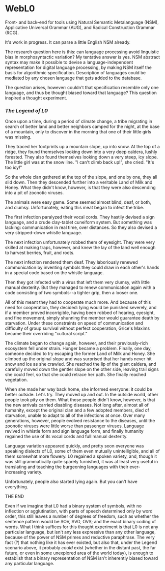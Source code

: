 # WebL0
Front- and back-end for tools using Natural Semantic Metalanguage (NSM), Applicative Universal Grammar (AUG), and Radical Construction Grammar (RCG).

It's work in progress. It can parse a little English NSM already.

The research question here is this: can language processing avoid linguistic bias in morphosyntactic variation? My tentative answer is yes. NSM abstract syntax may make it possible to devise a language-independent representation for digital language processing, by making NSM itself the basis for algorithmic specification. Description of languages could be mediated by any chosen language that gets added to the database.

The question arises, however: couldn't that specification resemble only one language, and thus be thought biased toward that language? This question inspired a thought experiment.

### *The Legend of L0*

Once upon a time, during a period of climate change, a tribe migrating in search of better land and better neighbors camped for the night, at the base of a mountain, only to discover in the morning that one of their little girls was missing.

They traced her footprints up a mountain slope, up into snow. At the top of a ridge, they found themselves looking down into a very deep caldera, lushly forested. They also found themselves looking down a very steep, icy slope. The little girl was at the snow line. "I can't climb back up!", she cried. "It's too icy!"

So the whole clan gathered at the top of the slope, and one by one, they all slid down. Then they descended further into a veritable Land of Milk and Honey. What they didn't know, however, is that they were also descending into a pit of zoonotic viruses.

The animals were easy game. Some seemed almost blind, deaf, or both, and clumsy. Unfortunately, eating this meat began to infect the tribe.

The first infection paralyzed their vocal cords. They hastily devised a sign language, and a crude clay-tablet cuneiform system. But something was lacking: communication in real time, over distances. So they also devised a very stripped-down whistle language.

The next infection unfortunately robbed them of eyesight. They were very skilled at making traps, however, and knew the lay of the land well enough to harvest berries, fruit, and roots.

The next infection rendered them deaf. They laboriously renewed communication by inventing symbols they could draw in each other's hands in a special code based on the whistle language.

Then they got infected with a virus that left them very clumsy, with little manual dexterity. But they managed to renew communication again with a code consisting of two symbols--a tighter grip, then a looser one.

All of this meant they had to cooperate much more. And because of this need for cooperation, they decided: lying would be punished severely, and if a member proved incorrigible, having been robbed of hearing, eyesight, and fine movement, simply shunning the member would guarantee death by starvation. Under these constraints on  speed of communication and difficulty of group survival without perfect cooperation, Grice's Maxims became their overriding "cultural script." 

The climate began to change again, however, and their previously-rich ecosystem fell under strain. Hunger became a problem. Finally, one day, someone decided to try escaping the former Land of Milk and Honey. She climbed up the original slope and was surprised that her hands never hit snow and ice as she crawled. She reached the lip of the giant caldera, and carefully moved down the gentler slope on the other side, leaving trail signs she could feel, so that she could retrace her path. She finally reached vegetation.

When she made her way back home, she informed everyone: it could be better outside. Let's try. They moved up and out. In the outside world, other people took pity on them. What those people didn't know, however, is that the new arrivals carried disabling diseases. Not long after, almost all of humanity, except the original clan and a few adopted members, died of starvation, unable to adapt to all of the infections at once. Over many generations, however, people evolved resistance to the diseases, until the zoonotic viruses were little worse than passenger viruses. Language revived in whistle form and sign language form, and finally humanity regained the use of its vocal cords and full manual dexterity.

Language variation appeared quickly, and pretty soon everyone was speaking dialects of L0, some of them even mutually unintelligible, and all of them somewhat more flowery. L0 regained a spoken variety, and, though it was still grammatically quite sparely furnished, it was at least very useful in translating and teaching the burgeoning languages with their ever-increasing variety.

Unfortunately, people also started lying again. But you can't have everything.

THE END

Even if we imagine that L0 had a binary system of symbols, with no inflection or agglutination, with parts of speech determined only by word order, this still leaves a number of degrees of freedom, such as whether the sentence pattern would be SOV, SVO, OVS; and the exact binary coding of words. What I think suffices for this thought experiment is that L0 is not any particular language, but isn't any less expressive than any other language, because of the power of NSM primes and reductive paraphrase. The very fact (?) that nothing like it has ever existed, but also that, under the Legend scenario above, it probably _could_ exist (whether in the distant past, the far future, or even in some unexplored area of the world  today), is enough to establish that a binary representation of NSM isn't inherently biased toward any particular language.
